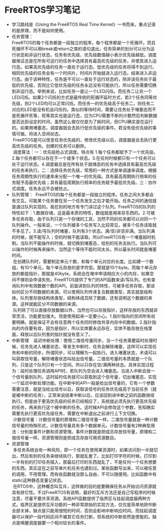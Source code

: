 # FreeRTOS学习笔记
- 学习路线是《Using the FreeRTOS Real Time Kernel》一书而来。重点记录的是原理，而不是如何使用。
- 任务管理：  
  FreeRTOS的每个任务都是一段独立的程序。每个程序都是一个死循环。而且死循环不可以用break或return之类的语句退出。任务简单的划分可以分为运行状态和非运行状态。任务有优先级，优先级数值越小表示优先级越低。调度器保证总是在所有可运行的任务中选择具有最高优先级的任务，并使其进入运行态。如果高优先级的任务一直处于运行态。低优先级的任务将得不到运行。相同优先级的任务会有一个时间片，时间片开始就进入运行态。结束进入非运行态。由于该种特性，任务是不可以一直处于运行状态的，除非该任务处于最低的优先级，否则比它低优先级的任务永远没有可能执行。所以任务需要切换到非运行态。举例来说，比如任务一是让一个LED闪烁。而任务二让另一个LED闪烁。如果2个闪烁的方式是最传统的死循环延时方式，若2个任务同等优先级，则2个LED均可以正常闪烁。而任务一的优先级高于任务二，则任务二对应的LED是没有机会闪烁的。类似的等待时间，需要让任务处于堵塞态而不是死循环死等，死等其实也是运行态，应为CPU需要不断的计数然后判断数据是否达到设定的时间，虽然这么做仅仅是为了耗时间，但CPU确实是在运行的。如果用堵塞态，调度器就会去执行低优先级的事件。若没有低优先级的事情可做。将进入空闲状态。  
  FreeRTOS是可以改变任务优先级的，修改优先级以后，调度器是会去执行更高优先级的任务。创建的任务可以删除。  
  调度算法：一：优先级抢占式调度。特点有 1.每个任务都赋予了一个优先级。2.每个任务都可以存在于一个或多个状态。3.在任何时候都只有一个任务可以处于运行状态。4.调度器总是在所有处于就绪态的任务中选择具有最高优先级的任务来执行。二：选择任务优先级，常用的一种方式是单调速率调度。根据任务周期性执行的速率来分配一个唯一的优先级。具有最高周期执行频率的任务赋予高最优先级；具有最低周期执行频率的任务赋予最低优先级。三：协作式调度。任务永远不会被抢占。  
- 队列管理：
  FreeRTOS的每个任务都是一段独立的程序。任务之间大多都会有交互。可能某个任务要在另一个任务发生之后才能开始。任务之间的通信就是通过队列实现的。我在别的地方有专门讲过这个队列。FreeRTOS的队列的特性如下：1.数据存储，这是最本质的特性，数组就是用来存东西的。2.可被多任务存取，由于队列只是一个存储的工具，当然不同的任务都可以对同一个队列操作。一般来说，一个队列被多个任务写入比较常见，被多个任务读取就不多见了。3.读/写队列时堵塞，队列有3个状态。满/空/非空非满。当队列满的时候，就不能写入；空的时候不能读取。所以FreeRTOS有一个堵塞超时机制。当队列不能操作的时候，就切换到堵塞态，给别的任务去执行。当队列可以操作的时候再来操作，当然这个等待不能时间太长。所以最长时间就是堵塞时间。  
  在创建队列时，需要制定单元个数，和每个单元对应的长度。比如建一个数组，有10个单元，每个单元存放的是字符型。那就是10个byte。而每个单元存放的都是指针，那就是40byte。系统会在堆中申请相应大小的内存，如果空间不够则会申请失败。FreeRTOS提供了专门的API函数来读/写队列。也有查询队列中有效数据个数的API。前面讲到队列的特性，可被多任务存取，那该如何区分不同数据的来源。可以使用队列传递复合数据类型，其实就是结构体。队列里存放结构体类型，结构体成员除了数据，还有说明这个数据的来源。这样就能区分不同数据的来源。  
  队列除了可以直接存放数据以外，当然也可以存放指针，这样存放的东西就非常灵活，功能更加强大。但是使用起来一定要小心。1.指针指向的空间所有权要明确，就是保证不会有任意两个任务同时修改共享内存中的数据。2.指针指向的内存要有效，因为是指针，所以实体要永远存在，实体不能存放在栈里面，释放以后队列里的指针就没有意义了。  
- 中断管理  
  延迟中断处理：使用二值信号量同步。当一个任务需要延时处理时候，任务先进入堵塞状态，等发生中断时，任务会解除堵塞，这样可以实现任务和中断的同步。所谓同步，可以理解为一起执行。进入堵塞状态，术语可以叫获取信号量，解除堵塞状态叫给出信号量。二值信号量的本质就是一个队列，只是这个队列只有一个空间。所以只存在空/满两种状态。具体实现过程为：延时处理任务调用API时，若队列为空会进入堵塞态。当进入中断会放一个信号量到队列，这时延时任务就可以获取到这个信号量，切出堵塞态，实现一个延迟中断处理功能。在中断中的API一般是给出信号量的，它有一个参数需要注意，就是当给出信号以后，获取该信号的任务优先级高于当前任务（就是被中断的任务），正常来说结束中断以后，应该回到进中断之前的函数继续执行。但是由于更高优先级的任务已经相应了，系统就必须先执行更高优先级的任务，再来执行这个被中断的任务。这时候API会修改这个参数，告知确实需要先执行更高优先级任务，需要在中断退出之前进行上下文切换。  
  计数信号量：计数信号量的原理和二值信号量一样。二值信号量就是一种计数信号量的特殊形式，计数信号量具有多个数据单元。计数信号量有2种典型用法：分别是事件计数和资源管理。事件计数就是把成员存放信号量，原理和二值信号量一样。资源管理则是把成员存放可用资源数目。  
- 资源管理  
  多任务系统会有一种风险，即一个任务在使用某资源时，如果访问到一半就切出，然后有别的任务来继续执行，那就乱套了。比如打印字符的时候，打印到一半有别的打印任务插入，那最后打印的东西就乱了，不是任何一个任务想要的东西。其实这在之前写单片机任务也遇到过。某些函数写出来，可以被任意的调用，不用管理。而有些函数就没那么自由，不可以随便用。比如函数中有static这种静态变量记状态。  
  在RTOS中，这种概念叫互斥，这样做的目的是要确保任务从开始访问资源就具有排它性。不过FreeRTOS有说明，最好的互斥方法还是自己写程序的时候注意，尽量不要共享资源。系统API函数提供了临界区与挂起调度器两种方式。临界区是提供互斥功能的一种非常原始的实现方法，仅仅是简单地把中断全部关掉，缺点是只能用很短的时间，否则会影响中断响应时间。而挂起调度器可以保护一段代码区间不被其它任务打断，但系统的中断依然是使能的。缺点是唤醒调度器要一个相对较长的事件。
